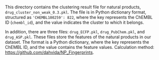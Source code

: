 This directory contains the clustering result file for natural products, `drug_cluster_non_weak_0.3.pkl`. The file is in Python dictionary format, structured as `'CHEMBL100259': 822`, where the key represents the ChEMBL ID (`chembl_id`), and the value indicates the cluster to which it belongs.

In addition, there are three files: `drug_ECFP.pkl`, `drug_PubChem.pkl`, and `drug_ASP.pkl`. These files store the features of the natural products in our dataset. The format is a Python dictionary, where the key represents the ChEMBL ID, and the value contains the feature values. Calculation method: https://github.com/dahvida/NP_Fingerprints.

